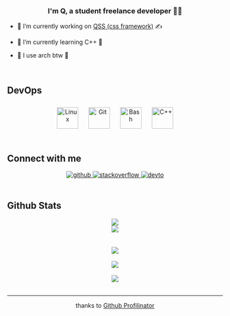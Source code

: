 ### <div align="center">I'm Q, a student freelance developer 👨‍💻</div>  
  

- 🔭 I’m currently working on [QSS (css framework)](https://github.com/QosmosTheQ/QSS) ✍️  
  

- 🌱 I’m currently learning C++ 🧠  
  

- 🤡 I use arch btw 👹  
  

<br/>  










## DevOps  
<div align="center">  
<a href="https://www.linux.org/" target="_blank"><img style="margin: 10px" src="https://profilinator.rishav.dev/skills-assets/linux-original.svg" alt="Linux" height="50" /></a>
<a href="https://github.com/" target="_blank"><img style="margin: 10px" src="https://profilinator.rishav.dev/skills-assets/git-scm-icon.svg" alt="Git" height="50" /></a>
  <a href="https://www.gnu.org/software/bash/" target="_blank"><img style="margin: 10px" src="https://profilinator.rishav.dev/skills-assets/gnu_bash-icon.svg" alt="Bash" height="50" /></a>
<a href="https://www.cplusplus.com/" target="_blank"><img style="margin: 10px" src="https://profilinator.rishav.dev/skills-assets/cplusplus-original.svg" alt="C++" height="50" /></a>  
</div>

</td></tr></table>  

<br/>  


## Connect with me  
<div align="center">
<a href="https://github.com/qosmostheq" target="_blank">
<img src=https://img.shields.io/badge/github-%2324292e.svg?&style=for-the-badge&logo=github&logoColor=white alt=github style="margin-bottom: 5px;" />
</a>
<a href="https://stackoverflow.com/users/https://stackoverflow.com/users/22054793/qosmos" target="_blank">
<img src=https://img.shields.io/badge/stackoverflow-%23F28032.svg?&style=for-the-badge&logo=stackoverflow&logoColor=white alt=stackoverflow style="margin-bottom: 5px;" />
</a>
<a href="https://dev.to/qosmostheq" target="_blank">
<img src=https://img.shields.io/badge/dev.to-%2308090A.svg?&style=for-the-badge&logo=dev.to&logoColor=white alt=devto style="margin-bottom: 5px;" />
</a>  
</div>  
  

<br/>  


## Github Stats  
<div align="center"><img src="https://github-readme-stats.vercel.app/api?username=qosmostheq&show_icons=true&count_private=true&hide_border=true" align="center" /> 
<br> <img align="center" src="https://github-readme-streak-stats.herokuapp.com/?user=qosmostheq&theme=radical&hide_border=true&date_format=j%20M%5B%20Y%5D"> <br></div> 
<br/>  
  

<br/>  

<div align="center"><img src="https://spotify-github-profile.vercel.app/api/view?uid=p8b75ndq54z1v6jjgxwc7kaaq&cover_image=true&theme=default&show_offline=false&background_color=121212&interchange=false" /></div>  

<br/>  

<div align="center">
<img src="https://komarev.com/ghpvc/?username=qosmostheq&&style=flat-square" align="center" />
</div>  
  

<br/>  


<div align="center">
            <a href="https://www.buymeacoffee.com/qosmostheq" target="_blank" style="display: inline-block;">
                <img
                    src="https://img.shields.io/badge/Donate-Buy%20Me%20A%20Coffee-orange.svg?style=flat-square&logo=buymeacoffee" 
                    align="center"
                />
            </a></div>
<br />

----
<div align="center">thanks to <a href="https://profilinator.rishav.dev/" target="_blank">Github Profilinator</a></div>
